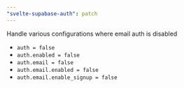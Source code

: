 ```yaml
---
"svelte-supabase-auth": patch
---
```


Handle various configurations where email auth is disabled

* `auth = false`
* `auth.enabled = false`
* `auth.email = false`
* `auth.email.enabled = false`
* `auth.email.enable_signup = false`